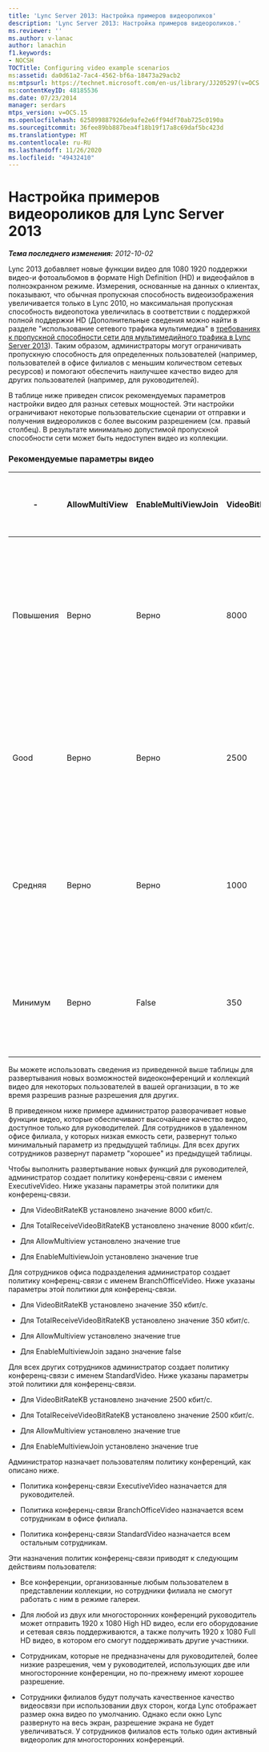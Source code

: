 ```yaml
---
title: 'Lync Server 2013: Настройка примеров видеороликов'
description: 'Lync Server 2013: Настройка примеров видеороликов.'
ms.reviewer: ''
ms.author: v-lanac
author: lanachin
f1.keywords:
- NOCSH
TOCTitle: Configuring video example scenarios
ms:assetid: da0d61a2-7ac4-4562-bf6a-18473a29acb2
ms:mtpsurl: https://technet.microsoft.com/en-us/library/JJ205297(v=OCS.15)
ms:contentKeyID: 48185536
ms.date: 07/23/2014
manager: serdars
mtps_version: v=OCS.15
ms.openlocfilehash: 625899887926de9afe2e6ff94df70ab725c0190a
ms.sourcegitcommit: 36fee89bb887bea4f18b19f17a8c69daf5bc423d
ms.translationtype: MT
ms.contentlocale: ru-RU
ms.lasthandoff: 11/26/2020
ms.locfileid: "49432410"
---
```

# <a name="configuring-video-example-scenarios-for-lync-server-2013"></a>Настройка примеров видеороликов для Lync Server 2013

<div data-xmlns="http://www.w3.org/1999/xhtml">

<div class="topic" data-xmlns="http://www.w3.org/1999/xhtml" data-msxsl="urn:schemas-microsoft-com:xslt" data-cs="https://msdn.microsoft.com/">

<div data-asp="https://msdn2.microsoft.com/asp">



</div>

<div id="mainSection">

<div id="mainBody">

<span> </span>

_**Тема последнего изменения:** 2012-10-02_

Lync 2013 добавляет новые функции видео для 1080 1920 поддержки видео-и фотоальбомов в формате High Definition (HD) и видеофайлов в полноэкранном режиме. Измерения, основанные на данных о клиентах, показывают, что обычная пропускная способность видеоизображения увеличивается только в Lync 2010, но максимальная пропускная способность видеопотока увеличилась в соответствии с поддержкой полной поддержки HD (Дополнительные сведения можно найти в разделе "использование сетевого трафика мультимедиа" в [требованиях к пропускной способности сети для мультимедийного трафика в Lync Server 2013](lync-server-2013-network-bandwidth-requirements-for-media-traffic.md)). Таким образом, администраторы могут ограничивать пропускную способность для определенных пользователей (например, пользователей в офисе филиалов с меньшим количеством сетевых ресурсов) и помогают обеспечить наилучшее качество видео для других пользователей (например, для руководителей).

В таблице ниже приведен список рекомендуемых параметров настройки видео для разных сетевых мощностей. Эти настройки ограничивают некоторые пользовательские сценарии от отправки и получения видеороликов с более высоким разрешением (см. правый столбец). В результате минимально допустимой пропускной способности сети может быть недоступен видео из коллекции.

### <a name="recommended-video-settings"></a>Рекомендуемые параметры видео

<table style="width:100%;">
<colgroup>
<col style="width: 16%" />
<col style="width: 16%" />
<col style="width: 16%" />
<col style="width: 16%" />
<col style="width: 16%" />
<col style="width: 16%" />
</colgroup>
<thead>
<tr class="header">
<th>-</th>
<th>AllowMultiView</th>
<th>EnableMultiViewJoin</th>
<th>VideoBitRateKB</th>
<th>TotalReceiveVideoBitRateKB</th>
<th>Ожидаемое разрешение видео для хорошего качества видео</th>
</tr>
</thead>
<tbody>
<tr class="odd">
<td><p>Повышения</p></td>
<td><p>Верно</p></td>
<td><p>Верно</p></td>
<td><p>8000</p></td>
<td><p>8000</p></td>
<td><p>Одноранговая сеть: до 1920 x 1080 разрешение видео</p>
<p>Режим коллекции: до 2 1920 x 1080 видео или несколько изображений с небольшим разрешением</p></td>
</tr>
<tr class="even">
<td><p>Good</p></td>
<td><p>Верно</p></td>
<td><p>Верно</p></td>
<td><p>2500</p></td>
<td><p>2500</p></td>
<td><p>Одноранговая сеть: до 1280 x 720 разрешение видео</p>
<p>Представление "Коллекция": видео с разрешением до 5 640 x 360</p></td>
</tr>
<tr class="odd">
<td><p>Средняя</p></td>
<td><p>Верно</p></td>
<td><p>Верно</p></td>
<td><p>1000</p></td>
<td><p>1000</p></td>
<td><p>Одноранговая сеть: до 960 x 540 разрешение видео</p>
<p>Представление "Коллекция": видео с разрешением до 5 424 x 240</p></td>
</tr>
<tr class="even">
<td><p>Минимум</p></td>
<td><p>Верно</p></td>
<td><p>False</p></td>
<td><p>350</p></td>
<td><p>350</p></td>
<td><p>Одноранговая сеть: до 424 x 240 разрешение видео</p>
<p>Представление коллекции: недоступно</p></td>
</tr>
</tbody>
</table>


Вы можете использовать сведения из приведенной выше таблицы для развертывания новых возможностей видеоконференций и коллекций видео для некоторых пользователей в вашей организации, в то же время разрешив разные разрешения для других.

В приведенном ниже примере администратор разворачивает новые функции видео, которые обеспечивают высочайшее качество видео, доступное только для руководителей. Для сотрудников в удаленном офисе филиала, у которых низкая емкость сети, развернут только минимальный параметр из предыдущей таблицы. Для всех других сотрудников развернут параметр "хорошее" из предыдущей таблицы.

Чтобы выполнить развертывание новых функций для руководителей, администратор создает политику конференц-связи с именем ExecutiveVideo. Ниже указаны параметры этой политики для конференц-связи.

  - Для VideoBitRateKB установлено значение 8000 кбит/с.

  - Для TotalReceiveVideoBitRateKB установлено значение 8000 кбит/с.

  - Для AllowMultiview установлено значение true

  - Для EnableMultiviewJoin установлено значение true

Для сотрудников офиса подразделения администратор создает политику конференц-связи с именем BranchOfficeVideo. Ниже указаны параметры этой политики для конференц-связи.

  - Для VideoBitRateKB установлено значение 350 кбит/с.

  - Для TotalReceiveVideoBitRateKB установлено значение 350 кбит/с.

  - Для AllowMultiview установлено значение true

  - Для EnableMultiviewJoin задано значение false

Для всех других сотрудников администратор создает политику конференц-связи с именем StandardVideo. Ниже указаны параметры этой политики для конференц-связи.

  - Для VideoBitRateKB установлено значение 2500 кбит/с.

  - Для TotalReceiveVideoBitRateKB установлено значение 2500 кбит/с.

  - Для AllowMultiview установлено значение true

  - Для EnableMultiviewJoin установлено значение true

Администратор назначает пользователям политику конференций, как описано ниже.

  - Политика конференц-связи ExecutiveVideo назначается для руководителей.

  - Политика конференц-связи BranchOfficeVideo назначается всем сотрудникам в офисе филиала.

  - Политика конференц-связи StandardVideo назначается всем остальным сотрудникам.

Эти назначения политик конференц-связи приводят к следующим действиям пользователя:

  - Все конференции, организованные любым пользователем в представлении коллекции, но сотрудники филиала не смогут работать с ним в режиме галереи.

  - Для любой из двух или многосторонних конференций руководитель может отправить 1920 x 1080 High HD видео, если его оборудование и сетевая связь поддерживаются, а также получить 1920 x 1080 Full HD видео, в котором его смогут поддерживать другие участники.

  - Сотрудникам, которые не предназначены для руководителей, более низкие разрешения, чем у руководителей, использующих две или многосторонние конференции, но по-прежнему имеют хорошее разрешение.

  - Сотрудники филиалов будут получать качественное качество видеосвязи при использовании двух сторон, когда Lync отображает размер окна видео по умолчанию. Однако если окно Lync развернуто на весь экран, разрешение экрана не будет увеличиваться. У сотрудников филиалов есть только один активный видеоролик для многосторонних конференций.

</div>

<span> </span>

</div>

</div>

</div>

